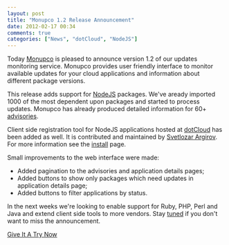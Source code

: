 ```yaml
---
layout: post
title: "Monupco 1.2 Release Announcement"
date: 2012-02-17 00:34
comments: true
categories: ["News", "dotCloud", "NodeJS"]
---
```


Today [Monupco](http://monupco.com) is pleased to announce version 1.2
of our updates monitoring service. Monupco provides user friendly interface to
monitor available updates for your cloud applications and information about different
package versions.

This release adds support for [NodeJS](http://npmjs.org) packages. We've
aready imported 1000 of the most dependent upon packages and started to process updates.
Monupco has already produced detailed information for 60+ [advisories](http://monupco.com/advisories/).

Client side registration tool for NodeJS applications hosted at [dotCloud](http://dotcloud.com) has
been added as well. It is contributed and maintained by [Svetlozar Argirov](http://github.com/zaro).
For more information see the [install](http://monupco.com/install) page.

Small improvements to the web interface were made:

* Added pagination to the advisories and application details pages;
* Added buttons to show only packages which need updates in application details page;
* Added buttons to filter applications by status.

In the next weeks we're looking to enable support for Ruby, PHP, Perl and Java and extend
client side tools to more vendors. Stay [tuned](https://twitter.com/monupco) if you don't
want to miss the announcement.


<a href="https://monupco-otb.rhcloud.com/applications/mine/" class="button dark_blue small">Give It A Try Now</a>
